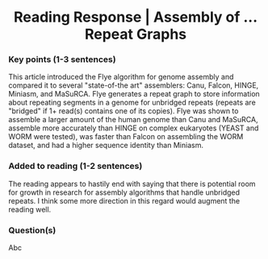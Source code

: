 <center>
  <h1>Reading Response | Assembly of ... Repeat Graphs</h1>
</center>

### Key points (1-3 sentences)
This article introduced the Flye algorithm for genome assembly and compared it to several "state-of-the art" assemblers: Canu, Falcon, HINGE, Miniasm, and MaSuRCA. Flye generates a repeat graph to store information about repeating segments in a genome for unbridged repeats (repeats are "bridged" if 1+ read(s) contains one of its copies). Flye was shown to assemble a larger amount of the human genome than Canu and MaSuRCA, assemble more accurately than HINGE on complex eukaryotes (YEAST and WORM were tested),  was faster than Falcon on assembling the WORM dataset, and had a higher sequence identity than Miniasm.

### Added to reading (1-2 sentences)
The reading appears to hastily end with saying that there is potential room for growth in research for assembly algorithms that handle unbridged repeats. I think some more direction in this regard would augment the reading well.

### Question(s)
Abc
